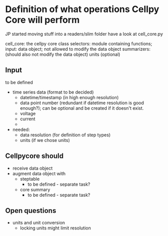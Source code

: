 # Definition of what operations Cellpy Core will perform

JP started moving stuff into a readers/slim folder have a look at cell_core.py

cell_core: the cellpy core class
selectors: module containing functions; input: data object; not allowed to modify the data object
summarizers: (should also not modify the data object)
units (optional)

## Input
to be defined

- time series data (format to be decided)
  - datetime/timestamp (in high enough resolution)
  - data point number (redundant if datetime resolution is good enough?); can be optional and be created if it doesn't exist.
  - voltage
  - current
  - 
- needed:
  - data resolution (for definition of step types)
  - units (if we chose units)

## Cellpycore should
- receive data object
- augment data object with
  - steptable
    - to be defined - separate task?
  - core summary
    - to be defined - separate task?



## Open questions
- units and unit conversion
  - locking units might limit resolution

